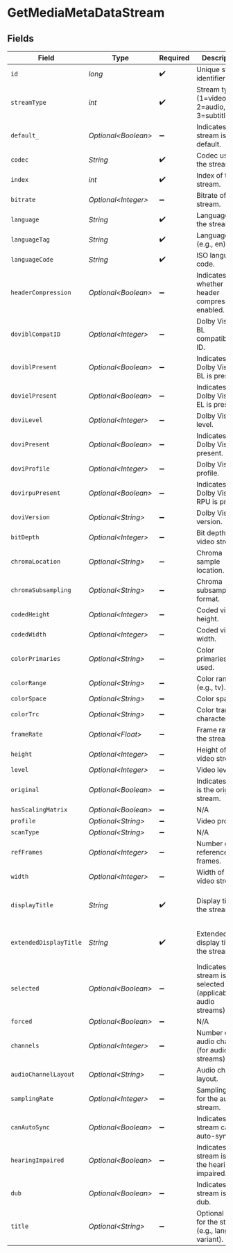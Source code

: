 # GetMediaMetaDataStream


## Fields

| Field                                                                | Type                                                                 | Required                                                             | Description                                                          | Example                                                              |
| -------------------------------------------------------------------- | -------------------------------------------------------------------- | -------------------------------------------------------------------- | -------------------------------------------------------------------- | -------------------------------------------------------------------- |
| `id`                                                                 | *long*                                                               | :heavy_check_mark:                                                   | Unique stream identifier.                                            | 1002625                                                              |
| `streamType`                                                         | *int*                                                                | :heavy_check_mark:                                                   | Stream type (1=video, 2=audio, 3=subtitle).                          | 1                                                                    |
| `default_`                                                           | *Optional\<Boolean>*                                                 | :heavy_minus_sign:                                                   | Indicates if this stream is default.                                 | true                                                                 |
| `codec`                                                              | *String*                                                             | :heavy_check_mark:                                                   | Codec used by the stream.                                            | hevc                                                                 |
| `index`                                                              | *int*                                                                | :heavy_check_mark:                                                   | Index of the stream.                                                 | 0                                                                    |
| `bitrate`                                                            | *Optional\<Integer>*                                                 | :heavy_minus_sign:                                                   | Bitrate of the stream.                                               | 24743                                                                |
| `language`                                                           | *String*                                                             | :heavy_check_mark:                                                   | Language of the stream.                                              | English                                                              |
| `languageTag`                                                        | *String*                                                             | :heavy_check_mark:                                                   | Language tag (e.g., en).                                             | en                                                                   |
| `languageCode`                                                       | *String*                                                             | :heavy_check_mark:                                                   | ISO language code.                                                   | eng                                                                  |
| `headerCompression`                                                  | *Optional\<Boolean>*                                                 | :heavy_minus_sign:                                                   | Indicates whether header compression is enabled.                     | true                                                                 |
| `doviblCompatID`                                                     | *Optional\<Integer>*                                                 | :heavy_minus_sign:                                                   | Dolby Vision BL compatibility ID.                                    | 1                                                                    |
| `doviblPresent`                                                      | *Optional\<Boolean>*                                                 | :heavy_minus_sign:                                                   | Indicates if Dolby Vision BL is present.                             | true                                                                 |
| `dovielPresent`                                                      | *Optional\<Boolean>*                                                 | :heavy_minus_sign:                                                   | Indicates if Dolby Vision EL is present.                             | false                                                                |
| `doviLevel`                                                          | *Optional\<Integer>*                                                 | :heavy_minus_sign:                                                   | Dolby Vision level.                                                  | 6                                                                    |
| `doviPresent`                                                        | *Optional\<Boolean>*                                                 | :heavy_minus_sign:                                                   | Indicates if Dolby Vision is present.                                | true                                                                 |
| `doviProfile`                                                        | *Optional\<Integer>*                                                 | :heavy_minus_sign:                                                   | Dolby Vision profile.                                                | 8                                                                    |
| `dovirpuPresent`                                                     | *Optional\<Boolean>*                                                 | :heavy_minus_sign:                                                   | Indicates if Dolby Vision RPU is present.                            | true                                                                 |
| `doviVersion`                                                        | *Optional\<String>*                                                  | :heavy_minus_sign:                                                   | Dolby Vision version.                                                | 1.0                                                                  |
| `bitDepth`                                                           | *Optional\<Integer>*                                                 | :heavy_minus_sign:                                                   | Bit depth of the video stream.                                       | 10                                                                   |
| `chromaLocation`                                                     | *Optional\<String>*                                                  | :heavy_minus_sign:                                                   | Chroma sample location.                                              | topleft                                                              |
| `chromaSubsampling`                                                  | *Optional\<String>*                                                  | :heavy_minus_sign:                                                   | Chroma subsampling format.                                           | 4:2:0                                                                |
| `codedHeight`                                                        | *Optional\<Integer>*                                                 | :heavy_minus_sign:                                                   | Coded video height.                                                  | 1608                                                                 |
| `codedWidth`                                                         | *Optional\<Integer>*                                                 | :heavy_minus_sign:                                                   | Coded video width.                                                   | 3840                                                                 |
| `colorPrimaries`                                                     | *Optional\<String>*                                                  | :heavy_minus_sign:                                                   | Color primaries used.                                                | bt2020                                                               |
| `colorRange`                                                         | *Optional\<String>*                                                  | :heavy_minus_sign:                                                   | Color range (e.g., tv).                                              | tv                                                                   |
| `colorSpace`                                                         | *Optional\<String>*                                                  | :heavy_minus_sign:                                                   | Color space.                                                         | bt2020nc                                                             |
| `colorTrc`                                                           | *Optional\<String>*                                                  | :heavy_minus_sign:                                                   | Color transfer characteristics.                                      | smpte2084                                                            |
| `frameRate`                                                          | *Optional\<Float>*                                                   | :heavy_minus_sign:                                                   | Frame rate of the stream.                                            | 23.976                                                               |
| `height`                                                             | *Optional\<Integer>*                                                 | :heavy_minus_sign:                                                   | Height of the video stream.                                          | 1602                                                                 |
| `level`                                                              | *Optional\<Integer>*                                                 | :heavy_minus_sign:                                                   | Video level.                                                         | 150                                                                  |
| `original`                                                           | *Optional\<Boolean>*                                                 | :heavy_minus_sign:                                                   | Indicates if this is the original stream.                            | true                                                                 |
| `hasScalingMatrix`                                                   | *Optional\<Boolean>*                                                 | :heavy_minus_sign:                                                   | N/A                                                                  | false                                                                |
| `profile`                                                            | *Optional\<String>*                                                  | :heavy_minus_sign:                                                   | Video profile.                                                       | main 10                                                              |
| `scanType`                                                           | *Optional\<String>*                                                  | :heavy_minus_sign:                                                   | N/A                                                                  | progressive                                                          |
| `refFrames`                                                          | *Optional\<Integer>*                                                 | :heavy_minus_sign:                                                   | Number of reference frames.                                          | 1                                                                    |
| `width`                                                              | *Optional\<Integer>*                                                 | :heavy_minus_sign:                                                   | Width of the video stream.                                           | 3840                                                                 |
| `displayTitle`                                                       | *String*                                                             | :heavy_check_mark:                                                   | Display title for the stream.                                        | 4K DoVi/HDR10 (HEVC Main 10)                                         |
| `extendedDisplayTitle`                                               | *String*                                                             | :heavy_check_mark:                                                   | Extended display title for the stream.                               | 4K DoVi/HDR10 (HEVC Main 10)                                         |
| `selected`                                                           | *Optional\<Boolean>*                                                 | :heavy_minus_sign:                                                   | Indicates if this stream is selected (applicable for audio streams). | true                                                                 |
| `forced`                                                             | *Optional\<Boolean>*                                                 | :heavy_minus_sign:                                                   | N/A                                                                  | true                                                                 |
| `channels`                                                           | *Optional\<Integer>*                                                 | :heavy_minus_sign:                                                   | Number of audio channels (for audio streams).                        | 6                                                                    |
| `audioChannelLayout`                                                 | *Optional\<String>*                                                  | :heavy_minus_sign:                                                   | Audio channel layout.                                                | 5.1(side)                                                            |
| `samplingRate`                                                       | *Optional\<Integer>*                                                 | :heavy_minus_sign:                                                   | Sampling rate for the audio stream.                                  | 48000                                                                |
| `canAutoSync`                                                        | *Optional\<Boolean>*                                                 | :heavy_minus_sign:                                                   | Indicates if the stream can auto-sync.                               | false                                                                |
| `hearingImpaired`                                                    | *Optional\<Boolean>*                                                 | :heavy_minus_sign:                                                   | Indicates if the stream is for the hearing impaired.                 | true                                                                 |
| `dub`                                                                | *Optional\<Boolean>*                                                 | :heavy_minus_sign:                                                   | Indicates if the stream is a dub.                                    | true                                                                 |
| `title`                                                              | *Optional\<String>*                                                  | :heavy_minus_sign:                                                   | Optional title for the stream (e.g., language variant).              | SDH                                                                  |
